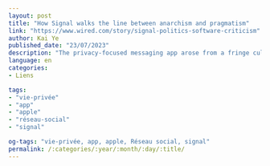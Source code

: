 ```yaml
---
layout: post
title: "How Signal walks the line between anarchism and pragmatism"
link: "https://www.wired.com/story/signal-politics-software-criticism"
author: Kai Ye
published_date: "23/07/2023"
description: "The privacy-focused messaging app arose from a fringe culture that emphasized individual autonomy and skepticism of authority. As it tries to go mainstream, can it escape its roots?"
language: en
categories:
- Liens

tags:
- "vie-privée"
- "app"
- "apple"
- "réseau-social"
- "signal"

og-tags: "vie-privée, app, apple, Réseau social, signal"
permalink: /:categories/:year/:month/:day/:title/
---
```

